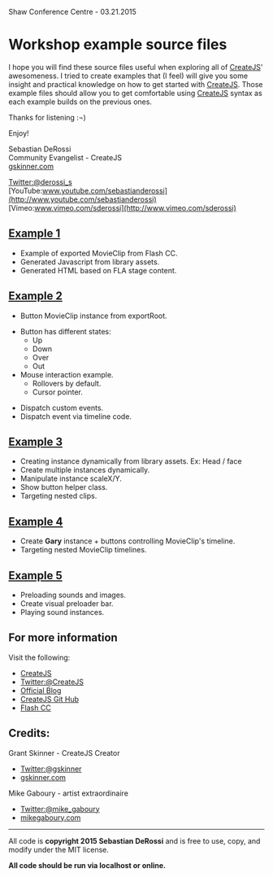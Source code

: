 
Shaw Conference Centre - 03.21.2015

Workshop example source files
=========

I hope you will find these source files useful when exploring all of [CreateJS](http://www.createjs.com)' awesomeness.
I tried to create examples that (I feel) will give you some insight and practical knowledge on how to get started with [CreateJS](http://www.createjs.com).
Those example files should allow you to get comfortable using [CreateJS](http://www.createjs.com) syntax as each example builds on the previous ones.

Thanks for listening :¬)

Enjoy!<br>

Sebastian DeRossi<br/>
Community Evangelist - CreateJS<br/>
<a href="mailto:sebastian@gskinner.com">gskinner.com</a>     

[Twitter:@derossi_s](http://www.twitter.com/derossi_s) <br/>
[YouTube:www.youtube.com/sebastianderossi](http://www.youtube.com/sebastianderossi)<br/>
[Vimeo:www.vimeo.com/sderossi](http://www.vimeo.com/sderossi)  

[Example 1]()
----------
* Example of exported MovieClip from Flash CC.
* Generated Javascript from library assets.
* Generated HTML based on FLA stage content.

[Example 2]()
----------
* Button MovieClip instance from exportRoot.
+ Button has different states:
	- Up 
	- Down
	- Over
	- Out
+ Mouse interaction example. 
	- Rollovers by default.
	- Cursor pointer.
* Dispatch custom events.
* Dispatch event via timeline code.
 
[Example 3]()
----------
* Creating instance dynamically from library assets. Ex: Head / face
* Create multiple instances dynamically.
* Manipulate instance scaleX/Y.
* Show button helper class.
* Targeting nested clips.

[Example 4]()
----------
* Create **Gary** instance + buttons controlling MovieClip's timeline.
* Targeting nested MovieClip timelines.

[Example 5]()
----------
* Preloading sounds and images.
* Create visual preloader bar.
* Playing sound instances.

For more information
---------------------
Visit the following:  

- [CreateJS](http://www.createjs.com)   
- [Twitter:@CreateJS](http://www.twitter.com/CreateJS) 
- [Official Blog](http://www.blog.createjs.com)
- [CreateJS Git Hub](https://github.com/CreateJS)  
- [Flash CC](https://creative.adobe.com/products/download/flash)

Credits:
-----------------------
Grant Skinner - CreateJS Creator

* [Twitter:@gskinner](https://twitter.com/gskinner)
* [gskinner.com](http://gskinner.com)

Mike Gaboury - artist extraordinaire

* [Twitter:@mike_gaboury](https://twitter.com/mike_gaboury)
* [mikegaboury.com](http://mikegaboury.tumblr.com/)  

------------
All code is <b>copyright 2015 Sebastian DeRossi</b> and is free to use, copy, and modify under the MIT license.

**All code should be run via localhost or online.**
